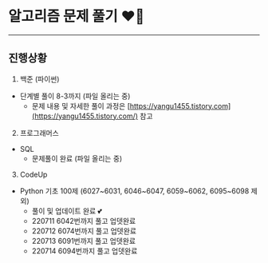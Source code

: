 # 알고리즘 문제 풀기 ❤️‍🔥
---

진행상황
---
1. 백준 (파이썬)
* 단계별 풀이 8-3까지 (파일 올리는 중)
  * 문제 내용 및 자세한 풀이 과정은 [https://yangu1455.tistory.com](https://yangu1455.tistory.com/) 참고

2. 프로그래머스
* SQL
  * 문제풀이 완료 (파일 올리는 중)

3. CodeUp
* Python 기초 100제 
  (6027\~6031, 6046\~6047, 6059\~6062, 6095\~6098 제외)
  * 풀이 및 업데이트 완료 💕
  * 220711 6042번까지 풀고 업뎃완료
  * 220712 6074번까지 풀고 업뎃완료
  * 220713 6091번까지 풀고 업뎃완료
  * 220714 6094번까지 풀고 업뎃완료